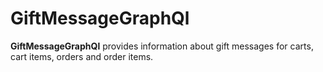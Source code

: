 # GiftMessageGraphQl

**GiftMessageGraphQl** provides information about gift messages for carts, cart items, orders and order items.
